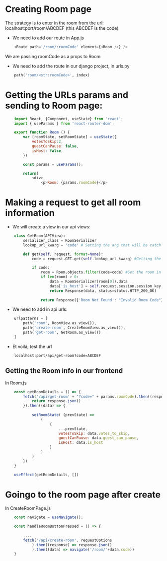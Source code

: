 # Creating Room page
The strategy is to enter in the room from the url: localhost:port/room/ABCDEF (this ABCDEF is the code)
- We need to add our route in App.js
```js
    <Route path='/room/:roomCode' element={<Room />} />
```
We are passing roomCode as a props to Room
- We need to add the route in our django project, in urls.py
```py
    path('room/<str:roomCode>', index)
```

# Getting the URLs params and sending to Room page:
```js
    import React, {Component, useState} from 'react';
    import { useParams } from 'react-router-dom';

    export function Room () {
        var [roomState, setRoomState] = useState({
            votesToSkip:2,
            guestCanPause: false,
            isHost: false,
        })

        const params = useParams();

        return(
            <div>
                <p>Room: {params.roomCode}</p>
```

# Making a request to get all room information
- We will create a view in our api views:
```py
    class GetRoom(APIView):
        serializer_class = RoomSerializer
        lookup_url_kwarg = 'code' # Setting the arg that will be catch in our URL

        def get(self, request, format=None):
            code = request.GET.get(self.lookup_url_kwarg) #Getting the parameter in url

            if code:
                room = Room.objects.filter(code=code) #Get the room in our database by his code
                if len(room) > 0:
                    data = RoomSerializer(room[0]).data 
                    data['is_host'] = self.request.session.session_key == room[0].host #Checking if the session of who is making the request is equals the session from who created the room
                    return Response(data, status=status.HTTP_200_OK)
            
                return Response({'Room Not Found': "Invalid Room Code"}, status=status.HTTP_404_NOT_FOUND)
```
- We need to add in api urls:
```py
    urlpatterns = [
        path('room', RoomView.as_view()),
        path('create-room', CreateRoomView.as_view()),
        path('get-room', GetRoom.as_view())
    ]
```
- Et voilá, test the url
```
    localhost:port/api/get-room?code=ABCDEF
``` 

## Getting the Room info in our frontend
In Room.js
```js
    const getRoomDetails = () => {
        fetch('/api/get-room' + "?code=" + params.roomCode).then((response) => {
            return response.json()
        }).then((data) => {
            
            setRoomState( (prevState) =>
                (
                    {
                        ...prevState,
                        votesToSkip: data.votes_to_skip,
                        guestCanPause: data.guest_can_pause,
                        isHost: data.is_host
                    }
                )
            )
        })
    }

    useEffect(getRoomDetails, [])
```

# Goingo to the room page after create
In CreateRoomPage.js
```js
    const navigate = useNavigate();

    const handleRoomButtonPressed = () => {
        
        ....
        fetch('/api/create-room', requestOptions
            ).then((response) => response.json()
            ).then((data) => navigate('/room/'+data.code))
    }
``` 
